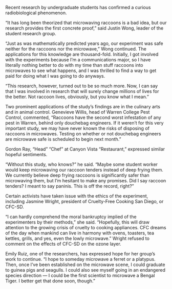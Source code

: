 Recent research by undergraduate students has confirmed a curious radiobiological phenomenon.

“It has long been theorized that microwaving raccoons is a bad idea, but our research provides the first concrete proof,” said Justin Wong, leader of the student research group. 

“Just as was mathematically predicted years ago, our experiment was safe neither for the raccoons nor the microwave,” Wong continued. The applications for this knowledge are thousand-fold. Initially, I got involved with the experiments because I’m a communications major, so I have literally nothing better to do with my time than stuff raccoons into microwaves to see what happens, and I was thrilled to find a way to get paid for doing what I was going to do anyways.

“This research, however, turned out to be so much more. Now, I can say that I was involved in research that will surely change millions of lives for the better. Not raccoon lives, obviously, but you know what I mean.”

Two prominent applications of the study’s findings are in the culinary arts and in animal control. Genevieve Willis, head of Warren College Pest Control, commented, “Raccoons have the second worst infestation of any pest in Warren, behind only douchebag engineers. If it weren’t for this very important study, we may have never known the risks of disposing of raccoons in microwaves. Testing on whether or not douchebag engineers are microwave safe is scheduled to begin next month.”

Gordon Ray, “Head” “Chef” at Canyon Vista “Restaurant,” expressed similar hopeful sentiments.

“Without this study, who knows?” he said. “Maybe some student worker would keep microwaving our raccoon tenders instead of deep frying them. We currently believe deep frying raccoons is significantly safer than microwaving them, but I’m hesitant to make any promises. Did I say raccoon tenders? I meant to say paninis. This is off the record, right?”

Certain activists have taken issue with the ethics of the experiment, including Jasmine Wright, president of Cruelty-Free Cooking San Diego, or CFC-SD.

“I can hardly comprehend the moral bankruptcy implied of the experimenters by their methods,” she said. “Hopefully, this will draw attention to the growing crisis of cruelty to cooking appliances. CFC dreams of the day when mankind can live in harmony with ovens, toasters, tea kettles, grills, and yes, even the lowly microwave.” Wright refused to comment on the effects of CFC-SD on the ozone layer. 

Emily Ruiz, one of the researchers, has expressed hope for her group’s work to continue. “I hope to someday microwave a ferret or a platypus. Then, once I’ve been established on the microwave scene, I could graduate to guinea pigs and seagulls. I could also see myself going in an endangered species direction — I could be the first scientist to microwave a Bengal Tiger. I better get that done soon, though.”
